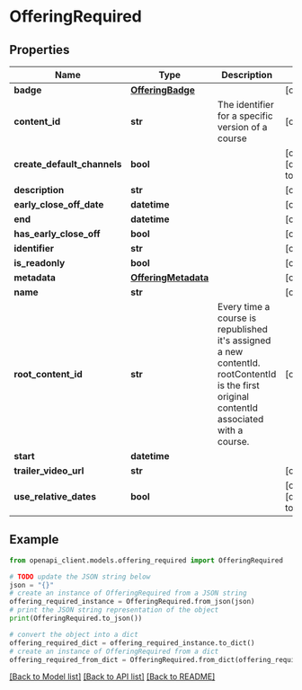 # OfferingRequired


## Properties

Name | Type | Description | Notes
------------ | ------------- | ------------- | -------------
**badge** | [**OfferingBadge**](OfferingBadge.md) |  | [optional] 
**content_id** | **str** | The identifier for a specific version of a course | [optional] 
**create_default_channels** | **bool** |  | [optional] [default to False]
**description** | **str** |  | [optional] 
**early_close_off_date** | **datetime** |  | [optional] 
**end** | **datetime** |  | [optional] 
**has_early_close_off** | **bool** |  | [optional] 
**identifier** | **str** |  | [optional] 
**is_readonly** | **bool** |  | [optional] 
**metadata** | [**OfferingMetadata**](OfferingMetadata.md) |  | [optional] 
**name** | **str** |  | [optional] 
**root_content_id** | **str** | Every time a course is republished it&#39;s assigned a new contentId. rootContentId is the first original contentId associated with a course. | [optional] 
**start** | **datetime** |  | 
**trailer_video_url** | **str** |  | [optional] 
**use_relative_dates** | **bool** |  | [optional] [default to False]

## Example

```python
from openapi_client.models.offering_required import OfferingRequired

# TODO update the JSON string below
json = "{}"
# create an instance of OfferingRequired from a JSON string
offering_required_instance = OfferingRequired.from_json(json)
# print the JSON string representation of the object
print(OfferingRequired.to_json())

# convert the object into a dict
offering_required_dict = offering_required_instance.to_dict()
# create an instance of OfferingRequired from a dict
offering_required_from_dict = OfferingRequired.from_dict(offering_required_dict)
```
[[Back to Model list]](../README.md#documentation-for-models) [[Back to API list]](../README.md#documentation-for-api-endpoints) [[Back to README]](../README.md)


